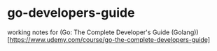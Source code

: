 # go-developers-guide

working notes for (Go: The Complete Developer's Guide (Golang))[https://www.udemy.com/course/go-the-complete-developers-guide]
